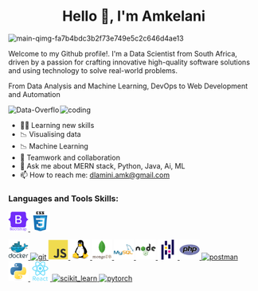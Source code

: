 <h1 align="center">Hello 👋, I'm Amkelani</h1>

<!--
**Data-Overflo/Data-Overflo** is a ✨ _special_ ✨ repository because its `README.md` (this file) appears on your GitHub profile.

Here are some ideas to get you started:

  * 🔭 I am Currently working as **Chief Data Scientist(Sr.AWS AI ML Solution Architect)** at [IBM](https://www.ibm.com/in-en)
- 🔭 I’m currently working on ...
- 🌱 I’m currently learning **V, Type Script, DevOps tools, other development tools**
- ✍🏾 Learning new skills
- 📉 Visualising data
- 📉 Machine Learning
- 🤝 Teamwork and collaboration
- 👯 I’m looking to collaborate on ...
- 🤔 I’m looking for help with ...
- 💬 Ask me about **MERN stack, Programming, Ai, ML**
- 📫 How to reach me: **dlamini.amk@gmail.com**
- 😄 Pronouns: ...
- ⚡ Fun fact: ...
-->
![main-qimg-fa7b4bdc3b2f73e749e5c2c646d4ae13](https://user-images.githubusercontent.com/8805744/183447964-0216585b-499c-4bbf-a565-b04339b4b53c.gif)

<p> Welcome to my Github profile!. I'm a Data Scientist from South Africa, driven by a passion for crafting innovative high-quality software solutions and using technology to solve real-world problems.</p>
<p>From Data Analysis and Machine Learning, DevOps to Web Development and Automation</p>


<img align="right" alt="coding" width="400" src="https://raw.githubusercontent.com/hasibul-hasan-shuvo/hasibul-hasan-shuvo/main/images/coding-boy.gif">

<p align="left"> <img src="https://komarev.com/ghpvc/?username=Data-Overflo&label=Profile%20views&color=0e75b6&style=flat" alt="Data-Overflo" /> </p>




 <!--
**Data-Overflo/Data-Overflo** is a ✨ _special_ ✨ repository because its `README.md` (this file) appears on your GitHub profile.

Here are some ideas to get you started:

  * 🔭 I am Currently working as **Chief Data Scientist(Sr.AWS AI ML Solution Architect)** at [IBM](https://www.ibm.com/in-en)
- 🔭 I’m currently working on ...
- 🌱 I’m currently learning **V, Type Script, DevOps tools, other development tools**-->
- ✍🏾 Learning new skills
- 📉 Visualising data
- 📉 Machine Learning
- 🤝 Teamwork and collaboration
- 💬 Ask me about MERN stack, Python, Java, Ai, ML
- 📫 How to reach me: dlamini.amk@gmail.com

<h3 align="left">Languages and Tools Skills:</h3>
<a href="https://getbootstrap.com" target="_blank" rel="noreferrer"> <img src="https://raw.githubusercontent.com/devicons/devicon/master/icons/bootstrap/bootstrap-plain-wordmark.svg" alt="bootstrap" width="40" height="40"/> </a> <a href="https://www.w3schools.com/css/" target="_blank" rel="noreferrer"> <img src="https://raw.githubusercontent.com/devicons/devicon/master/icons/css3/css3-original-wordmark.svg" alt="css3" width="40" height="40"/> </a>
<p align="left"><a href="https://aws.amazon.com" target="_blank" rel="noreferrer"> <a href="https://www.docker.com/" target="_blank" rel="noreferrer"> <img src="https://raw.githubusercontent.com/devicons/devicon/master/icons/docker/docker-original-wordmark.svg" alt="docker" width="40" height="40"/> </a>  <a href="https://git-scm.com/" target="_blank" rel="noreferrer"> <img src="https://www.vectorlogo.zone/logos/git-scm/git-scm-icon.svg" alt="git" width="40" height="40"/> </a> <a href="https://developer.mozilla.org/en-US/docs/Web/JavaScript" target="_blank" rel="noreferrer"> <img src="https://raw.githubusercontent.com/devicons/devicon/master/icons/javascript/javascript-original.svg" alt="javascript" width="40" height="40"/> </a> <a href="https://www.linux.org/" target="_blank" rel="noreferrer"> <img src="https://raw.githubusercontent.com/devicons/devicon/master/icons/linux/linux-original.svg" alt="linux" width="40" height="40"/> </a> <a href="https://www.mongodb.com/" target="_blank" rel="noreferrer"> <img src="https://raw.githubusercontent.com/devicons/devicon/master/icons/mongodb/mongodb-original-wordmark.svg" alt="mongodb" width="40" height="40"/> </a> <a href="https://www.mysql.com/" target="_blank" rel="noreferrer"> <img src="https://raw.githubusercontent.com/devicons/devicon/master/icons/mysql/mysql-original-wordmark.svg" alt="mysql" width="40" height="40"/> </a> <a href="https://nodejs.org" target="_blank" rel="noreferrer"> <img src="https://raw.githubusercontent.com/devicons/devicon/master/icons/nodejs/nodejs-original-wordmark.svg" alt="nodejs" width="40" height="40"/> </a> <a href="https://pandas.pydata.org/" target="_blank" rel="noreferrer"> <img src="https://raw.githubusercontent.com/devicons/devicon/2ae2a900d2f041da66e950e4d48052658d850630/icons/pandas/pandas-original.svg" alt="pandas" width="40" height="40"/> </a> <a href="https://www.php.net" target="_blank" rel="noreferrer"> <img src="https://raw.githubusercontent.com/devicons/devicon/master/icons/php/php-original.svg" alt="php" width="40" height="40"/> </a> <a href="https://postman.com" target="_blank" rel="noreferrer"> <img src="https://www.vectorlogo.zone/logos/getpostman/getpostman-icon.svg" alt="postman" width="40" height="40"/> </a> <a href="https://www.python.org" target="_blank" rel="noreferrer"> <img src="https://raw.githubusercontent.com/devicons/devicon/master/icons/python/python-original.svg" alt="python" width="40" height="40"/> </a> <a href="https://reactjs.org/" target="_blank" rel="noreferrer"> <img src="https://raw.githubusercontent.com/devicons/devicon/master/icons/react/react-original-wordmark.svg" alt="react" width="40" height="40"/> </a> <a href="https://scikit-learn.org/" target="_blank" rel="noreferrer"> <img src="https://upload.wikimedia.org/wikipedia/commons/0/05/Scikit_learn_logo_small.svg" alt="scikit_learn" width="40" height="40"/> </a> <a href="https://pytorch.org/" target="_blank" rel="noreferrer"> <img src="https://www.vectorlogo.zone/logos/pytorch/pytorch-icon.svg" alt="pytorch" width="40" height="40"/> </a>


</p>


